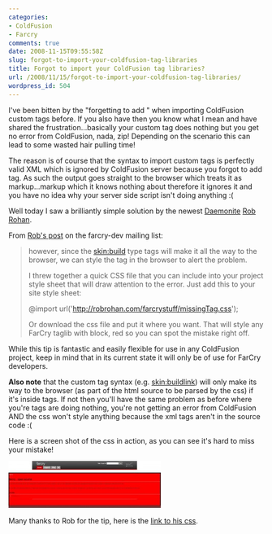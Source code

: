 ```yaml
---
categories:
- ColdFusion
- Farcry
comments: true
date: 2008-11-15T09:55:58Z
slug: forgot-to-import-your-coldfusion-tag-libraries
title: Forgot to import your ColdFusion tag libraries?
url: /2008/11/15/forgot-to-import-your-coldfusion-tag-libraries/
wordpress_id: 504
---
```


I've been bitten by the "forgetting to add <cfimport>" when importing ColdFusion custom tags before. If you also have then you know what I mean and have shared the frustration...basically your custom tag does nothing but you get no error from ColdFusion, nada, zip! Depending on the scenario this can lead to some wasted hair pulling time!

The reason is of course that the syntax to import custom tags is perfectly valid XML which is ignored by ColdFusion server because you forgot to add <cfimport> tag. As such the output goes straight to the browser which treats it as markup...markup which it knows nothing about therefore it ignores it and you have no idea why your server side script isn't doing anything :(

Well today I saw a brilliantly simple solution by the newest [Daemonite](http://www.daemon.com.au/) [Rob Rohan](http://robrohan.com/).

From [Rob's post](http://groups.google.com/group/farcry-dev/browse_thread/thread/e6ada060cd04c91b?hl=en) on the farcry-dev mailing list:

> however, since the <skin:build> type tags will make it all the way to the browser, we can style the tag in the browser to alert the problem.
>
> I threw together a quick CSS file that you can include into your  project style sheet that will draw attention to the error. Just add this to your site style sheet:
>
> @import url('http://robrohan.com/farcrystuff/missingTag.css');
>
> Or download the css file and put it where you want. That will style any FarCry taglib with block, red so you can spot the mistake right off.

While this tip is fantastic and easily flexible for use in any ColdFusion project, keep in mind that in its current state it will only be of use for FarCry developers.

**Also note** that the custom tag syntax (e.g. <skin:buildlink>) will only make its way to the browser (as part of the html source to be parsed by the css) if it's inside <cfoutput> tags. If not then you'll have the same problem as before where you're tags are doing nothing, you're not getting an error from ColdFusion AND the css won't style anything because the xml tags aren't in the source code :(

Here is a screen shot of the css in action, as you can see it's hard to miss your mistake!

[![](/images/uploads/2008/11/cfimport_css-300x92.jpg)](/images/uploads/2008/11/cfimport_css.jpg)

Many thanks to Rob for the tip, here is the [link to his css](http://robrohan.com/farcrystuff/missingTag.css).
